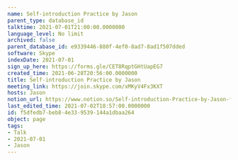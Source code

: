 ```yaml
---
name: Self-introduction Practice by Jason
parent_type: database_id
talktime: 2021-07-01T21:00:00.0000000
language_level: No limit
archived: false
parent_database_id: e9339446-880f-4ef0-8ad7-8ad1f507dded
software: Skype
indexDate: 2021-07-01
sign_up_here: https://forms.gle/CET8RqptGHtUapEG7
created_time: 2021-06-28T20:56:00.0000000
title: Self-introduction Practice by Jason
meeting_link: https://join.skype.com/xMKyV4Fx3KXT
hosts: Jason
notion_url: https://www.notion.so/Self-introduction-Practice-by-Jason-f5dfedb7beb84e339539144a1dbaa264
last_edited_time: 2021-07-02T18:57:00.0000000
id: f5dfedb7-beb8-4e33-9539-144a1dbaa264
object: page
tags:
- Talk
- 2021-07-01
- Jason
---
```







